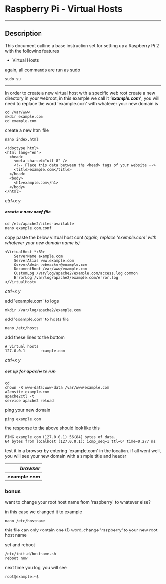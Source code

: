 # Raspberry Pi - Virtual Hosts
---

## Description
This document outline a base instruction set for setting up a Raspberry Pi 2 with the following features

* Virtual Hosts

again, all commands are run as sudo 

```
sudo su
```


---


In order to create a new virtual host with a specific web root create a new directory in your webroot, in this example we call it ***'example.com'***, you will need to replace the word 'example.com' with whatever your new domain is

```
cd /var/www
mkdir example.com
cd example.com
```

create a new html file
```
nano index.html
```

```
<!doctype html>
<html lang="en">
  <head>
    <meta charset="utf-8" />
    <!-- Place this data between the <head> tags of your website -->
    <title>example.com</title>    
  </head>
  <body>
  	<h1>example.com</h1>
  </body>
</html>  
```
*ctrl+x y*

##### create a new conf file

```
cd /etc/apache2/sites-available
nano example.com.conf
```

copy paste the below virtual host conf *(again, replace 'example.com' with whatever your new domain name is)*

```
<VirtualHost *:80>
    ServerName example.com
    ServerAlias www.example.com
    ServerAdmin webmaster@example.com
    DocumentRoot /var/www/example.com
    CustomLog /var/log/apache2/example.com/access.log common
    ErrorLog /var/log/apache2/example.com/error.log
</VirtualHost>
```

*ctrl+x y*

add 'example.com' to logs
```
mkdir /var/log/apache2/example.com
```

add 'example.com' to hosts file
```
nano /etc/hosts
```

add these lines to the bottom

```
# virtual hosts
127.0.0.1       example.com
```

*ctrl+x y*

##### set up for apache to run

```
cd
chown -R www-data:www-data /var/www/example.com
a2ensite example.com
apache2ctl -t
service apache2 reload
```

ping your new domain

```
ping example.com
```

the response to the above should look like this

```
PING example.com (127.0.0.1) 56(84) bytes of data.
64 bytes from localhost (127.0.0.1): icmp_seq=1 ttl=64 time=0.277 ms
```

test it in a browser by entering 'example.com' in the location. if all went well, you will see your new domain with a simple title and header

| *browser* |
|---:|
| **example.com** |

### bonus
want to change your root host name from 'raspberry' to whatever else?

in this case we changed it to example
```
nano /etc/hostname
```

this file can only contain one (1) word, change 'raspberry' to your new root host name

set and reboot
```
/etc/init.d/hostname.sh
reboot now
```

next time you log, you will see

```
root@example:~$
```
